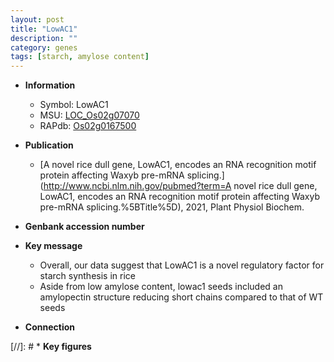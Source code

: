 ```yaml
---
layout: post
title: "LowAC1"
description: ""
category: genes
tags: [starch, amylose content]
---
```


* **Information**  
    + Symbol: LowAC1  
    + MSU: [LOC_Os02g07070](http://rice.uga.edu/cgi-bin/ORF_infopage.cgi?orf=LOC_Os02g07070)  
    + RAPdb: [Os02g0167500](https://rapdb.dna.affrc.go.jp/locus/?name=Os02g0167500)  

* **Publication**  
    + [A novel rice dull gene, LowAC1, encodes an RNA recognition motif protein affecting Waxyb pre-mRNA splicing.](http://www.ncbi.nlm.nih.gov/pubmed?term=A novel rice dull gene, LowAC1, encodes an RNA recognition motif protein affecting Waxyb pre-mRNA splicing.%5BTitle%5D), 2021, Plant Physiol Biochem.

* **Genbank accession number**  

* **Key message**  
    + Overall, our data suggest that LowAC1 is a novel regulatory factor for starch synthesis in rice
    + Aside from low amylose content, lowac1 seeds included an amylopectin structure reducing short chains compared to that of WT seeds

* **Connection**  

[//]: # * **Key figures**  


